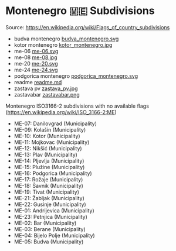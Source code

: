 # Montenegro 🇲🇪 Subdivisions

Source: https://en.wikipedia.org/wiki/Flags_of_country_subdivisions

* budva montenegro [budva_montenegro.svg](https://github.com/amckenna41/iso3166-flag-icons/blob/main/iso3166-2-icons/ME/budva_montenegro.svg)
* kotor montenegro [kotor_montenegro.jpg](https://github.com/amckenna41/iso3166-flag-icons/blob/main/iso3166-2-icons/ME/kotor_montenegro.jpg)
* me-06 [me-06.svg](https://github.com/amckenna41/iso3166-flag-icons/blob/main/iso3166-2-icons/ME/me-06.svg)
* me-08 [me-08.jpg](https://github.com/amckenna41/iso3166-flag-icons/blob/main/iso3166-2-icons/ME/me-08.jpg)
* me-20 [me-20.svg](https://github.com/amckenna41/iso3166-flag-icons/blob/main/iso3166-2-icons/ME/me-20.svg)
* me-24 [me-24.svg](https://github.com/amckenna41/iso3166-flag-icons/blob/main/iso3166-2-icons/ME/me-24.svg)
* podgorica montenegro [podgorica_montenegro.svg](https://github.com/amckenna41/iso3166-flag-icons/blob/main/iso3166-2-icons/ME/podgorica_montenegro.svg)
* readme [readme.md](https://github.com/amckenna41/iso3166-flag-icons/blob/main/iso3166-2-icons/ME/readme.md)
* zastava pv [zastava_pv.jpg](https://github.com/amckenna41/iso3166-flag-icons/blob/main/iso3166-2-icons/ME/zastava_pv.jpg)
* zastavabar [zastavabar.png](https://github.com/amckenna41/iso3166-flag-icons/blob/main/iso3166-2-icons/ME/zastavabar.png)

Montenegro ISO3166-2 subdivisions with no available flags (https://en.wikipedia.org/wiki/ISO_3166-2:ME)

* ME-07: Danilovgrad (Municipality)
* ME-09: Kolašin (Municipality)
* ME-10: Kotor (Municipality)
* ME-11: Mojkovac (Municipality)
* ME-12: Nikšić (Municipality)
* ME-13: Plav (Municipality)
* ME-14: Pljevlja (Municipality)
* ME-15: Plužine (Municipality)
* ME-16: Podgorica (Municipality)
* ME-17: Rožaje (Municipality)
* ME-18: Šavnik (Municipality)
* ME-19: Tivat (Municipality)
* ME-21: Žabljak (Municipality)
* ME-22: Gusinje (Municipality)
* ME-01: Andrijevica (Municipality)
* ME-23: Petnjica (Municipality)
* ME-02: Bar (Municipality)
* ME-03: Berane (Municipality)
* ME-04: Bijelo Polje (Municipality)
* ME-05: Budva (Municipality)